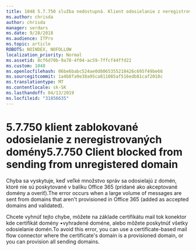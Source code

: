 ```yaml
---
title: 1048 5.7.750 služba nedostupná. Klient odosielanie z neregistrovaných domén
ms.author: chrisda
author: chrisda
manager: serdars
ms.date: 9/28/2018
ms.audience: ITPro
ms.topic: article
ROBOTS: NOINDEX, NOFOLLOW
localization_priority: Normal
ms.assetid: 8cf6d70b-9a78-4f04-ac59-7ffcf44ffd22
ms.custom: 1048
ms.openlocfilehash: 06be6babc524ae0d8065355218426c695f49be66
ms.sourcegitcommit: 1a4b8fa9e38a95ca811085af516edb81caf2018c
ms.translationtype: MT
ms.contentlocale: sk-SK
ms.lasthandoff: 04/13/2019
ms.locfileid: "31856635"
---
```

# <a name="57750-client-blocked-from-sending-from-unregistered-domain"></a><span data-ttu-id="84848-103">5.7.750 klient zablokované odosielanie z neregistrovaných domény</span><span class="sxs-lookup"><span data-stu-id="84848-103">5.7.750 Client blocked from sending from unregistered domain</span></span>

<span data-ttu-id="84848-104">Chyba sa vyskytuje, keď veľké množstvo správ sa odosielajú z domén, ktoré nie sú poskytované v balíku Office 365 (pridané ako akceptované domény a overiť).</span><span class="sxs-lookup"><span data-stu-id="84848-104">The error occurs when a large volume of messages are sent from domains that aren't provisioned in Office 365 (added as accepted domains and validated).</span></span>

<span data-ttu-id="84848-105">Chcete vyhnúť tejto chybe, môžete na základe certifikátu mail tok konektor kde certifikát domény •vyhradené doméne, alebo môžete poskytnúť všetky odosielanie domén.</span><span class="sxs-lookup"><span data-stu-id="84848-105">To avoid this error, you can use a certificate-based mail flow connector where the certificate's domain is a provisioned domain, or you can provision all sending domains.</span></span>
